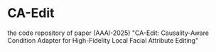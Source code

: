 # CA-Edit
the code repository of paper (AAAI-2025) "CA-Edit: Causality-Aware Condition Adapter for High-Fidelity Local Facial Attribute Editing"
